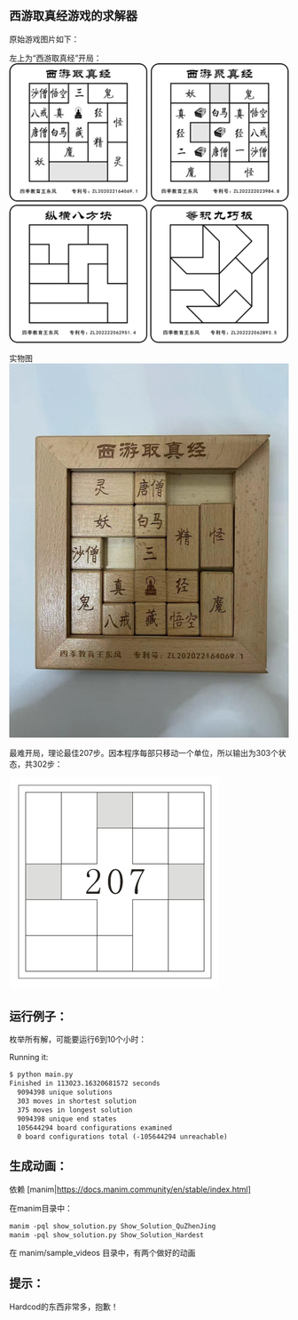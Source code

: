 ## 西游取真经游戏的求解器

原始游戏图片如下：

左上为“西游取真经”开局：
![](https://github.com/YouhuaLi/klotski-solver/blob/master/readme_images/quzhenjing_1.jpg?raw=true)

实物图
![](https://github.com/YouhuaLi/klotski-solver/blob/master/readme_images/quzhenjing_2.jpg?raw=true)

最难开局，理论最佳207步。因本程序每部只移动一个单位，所以输出为303个状态，共302步：

![](https://github.com/YouhuaLi/klotski-solver/blob/master/readme_images/hardest_openning.png?raw=true)

## 运行例子：

枚举所有解，可能要运行6到10个小时：

Running it:

```
$ python main.py 
Finished in 113023.16320681572 seconds
  9094398 unique solutions
  303 moves in shortest solution
  375 moves in longest solution
  9094398 unique end states
  105644294 board configurations examined
  0 board configurations total (-105644294 unreachable)
```

## 生成动画：

依赖 [manim|https://docs.manim.community/en/stable/index.html]

在manim目录中：

```
manim -pql show_solution.py Show_Solution_QuZhenJing
manim -pql show_solution.py Show_Solution_Hardest
```
在 manim/sample_videos 目录中，有两个做好的动画

## 提示：

Hardcod的东西非常多，抱歉！